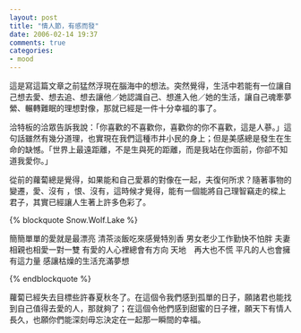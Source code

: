 ```yaml
---
layout: post
title: "情人節，有感而發"
date: 2006-02-14 19:37
comments: true
categories: 
- mood
---
```

這是寫這篇文章之前猛然浮現在腦海中的想法。突然覺得，生活中若能有一位讓自己想去愛、想去追、想去讓他／她認識自己、想進入他／她的生活，讓自己魂牽夢縈、輾轉難眠的理想對像，那就已經是一件十分幸福的事了。

洽特板的洽眾告訴我說：「你喜歡的不喜歡你，喜歡你的你不喜歡，這是人蔘。」這句話雖然有幾分道理，也實現在我們這種市井小民的身上；但是美感總是發生在生命的缺憾。「世界上最遠距離，不是生與死的距離，而是我站在你面前，你卻不知道我愛你。」

從前的蘿蔔總是覺得，如果能和自己愛慕的對像在一起，夫復何所求？隨著事物的變遷，愛、沒有 ，恨、沒有，這時候才覺得，能有一個能將自己理智竊走的樑上君子，其實已經讓人生著上許多色彩了。

{% blockquote Snow.Wolf.Lake %}

簡簡單單的愛就是最漂亮
清茶淡飯吃來感覺特別香
男女老少工作勤快不怕胖
夫妻相親也相愛一對一雙
有愛的人心裡總會有方向
天地　再大也不慌
平凡的人也會擁有這力量
感讓枯燥的生活充滿夢想

{% endblockquote %}

蘿蔔已經失去目標些許春夏秋冬了。在這個令我們感到孤單的日子，願諸君也能找到自己值得去愛的人，那就夠了；在這個令他們感到甜蜜的日子裡，願天下有情人長久，也願你們能深刻毋忘決定在一起那一瞬間的幸福。
